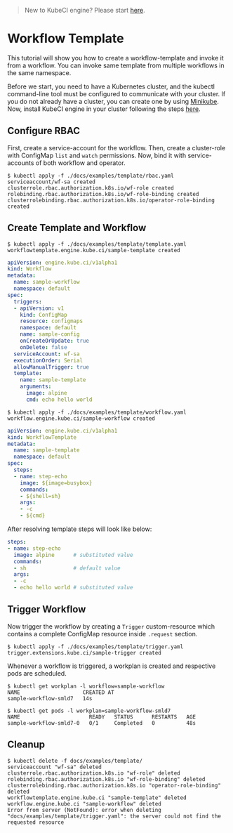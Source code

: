 > New to KubeCI engine? Please start [here](/docs/concepts/README.md).

# Workflow Template

This tutorial will show you how to create a workflow-template and invoke it from a workflow. You can invoke same template from multiple workflows in the same namespace.

Before we start, you need to have a Kubernetes cluster, and the kubectl command-line tool must be configured to communicate with your cluster. If you do not already have a cluster, you can create one by using [Minikube](https://github.com/kubernetes/minikube). Now, install KubeCI engine in your cluster following the steps [here](/docs/setup/install.md).

## Configure RBAC

First, create a service-account for the workflow. Then, create a cluster-role with ConfigMap `list` and `watch` permissions. Now, bind it with service-accounts of both workflow and operator.

```console
$ kubectl apply -f ./docs/examples/template/rbac.yaml
serviceaccount/wf-sa created
clusterrole.rbac.authorization.k8s.io/wf-role created
rolebinding.rbac.authorization.k8s.io/wf-role-binding created
clusterrolebinding.rbac.authorization.k8s.io/operator-role-binding created
```

## Create Template and Workflow

```console
$ kubectl apply -f ./docs/examples/template/template.yaml
workflowtemplate.engine.kube.ci/sample-template created
```

```yaml
apiVersion: engine.kube.ci/v1alpha1
kind: Workflow
metadata:
  name: sample-workflow
  namespace: default
spec:
  triggers:
  - apiVersion: v1
    kind: ConfigMap
    resource: configmaps
    namespace: default
    name: sample-config
    onCreateOrUpdate: true
    onDelete: false
  serviceAccount: wf-sa
  executionOrder: Serial
  allowManualTrigger: true
  template:
    name: sample-template
    arguments:
      image: alpine
      cmd: echo hello world
```

```console
$ kubectl apply -f ./docs/examples/template/workflow.yaml
workflow.engine.kube.ci/sample-workflow created
```

```yaml
apiVersion: engine.kube.ci/v1alpha1
kind: WorkflowTemplate
metadata:
  name: sample-template
  namespace: default
spec:
  steps:
  - name: step-echo
    image: ${image=busybox}
    commands:
    - ${shell=sh}
    args:
    - -c
    - ${cmd}
```

After resolving template steps will look like below:

```yaml
steps:
- name: step-echo
  image: alpine      # substituted value
  commands:
  - sh               # default value
  args:
  - -c
  - echo hello world # substituted value
```

## Trigger Workflow

Now trigger the workflow by creating a `Trigger` custom-resource which contains a complete ConfigMap resource inside `.request` section.

```console
$ kubectl apply -f ./docs/examples/template/trigger.yaml
trigger.extensions.kube.ci/sample-trigger created
```

Whenever a workflow is triggered, a workplan is created and respective pods are scheduled.

```console
$ kubectl get workplan -l workflow=sample-workflow
NAME                    CREATED AT
sample-workflow-smld7   14s
```

```console
$ kubectl get pods -l workplan=sample-workflow-smld7
NAME                      READY   STATUS      RESTARTS   AGE
sample-workflow-smld7-0   0/1     Completed   0          48s
```

## Cleanup

```console
$ kubectl delete -f docs/examples/template/
serviceaccount "wf-sa" deleted
clusterrole.rbac.authorization.k8s.io "wf-role" deleted
rolebinding.rbac.authorization.k8s.io "wf-role-binding" deleted
clusterrolebinding.rbac.authorization.k8s.io "operator-role-binding" deleted
workflowtemplate.engine.kube.ci "sample-template" deleted
workflow.engine.kube.ci "sample-workflow" deleted
Error from server (NotFound): error when deleting "docs/examples/template/trigger.yaml": the server could not find the requested resource
```

